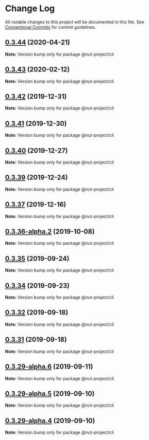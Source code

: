 # Change Log

All notable changes to this project will be documented in this file.
See [Conventional Commits](https://conventionalcommits.org) for commit guidelines.

## [0.3.44](https://github.com/nut-project/nut/tree/master/packages/cli/compare/@nut-project/cli@0.3.43...@nut-project/cli@0.3.44) (2020-04-21)

**Note:** Version bump only for package @nut-project/cli





## [0.3.43](https://github.com/nut-project/nut/tree/master/packages/cli/compare/@nut-project/cli@0.3.42...@nut-project/cli@0.3.43) (2020-02-12)

**Note:** Version bump only for package @nut-project/cli





## [0.3.42](https://github.com/nut-project/nut/tree/master/packages/cli/compare/@nut-project/cli@0.3.41...@nut-project/cli@0.3.42) (2019-12-31)

**Note:** Version bump only for package @nut-project/cli





## [0.3.41](https://github.com/nut-project/nut/tree/master/packages/cli/compare/@nut-project/cli@0.3.40...@nut-project/cli@0.3.41) (2019-12-30)

**Note:** Version bump only for package @nut-project/cli





## [0.3.40](https://github.com/nut-project/nut/tree/master/packages/cli/compare/@nut-project/cli@0.3.39...@nut-project/cli@0.3.40) (2019-12-27)

**Note:** Version bump only for package @nut-project/cli





## [0.3.39](https://github.com/nut-project/nut/tree/master/packages/cli/compare/@nut-project/cli@0.3.38...@nut-project/cli@0.3.39) (2019-12-24)

**Note:** Version bump only for package @nut-project/cli





## [0.3.37](https://github.com/nut-project/nut/tree/master/packages/cli/compare/@nut-project/cli@0.3.36...@nut-project/cli@0.3.37) (2019-12-16)

**Note:** Version bump only for package @nut-project/cli





## [0.3.36-alpha.2](https://github.com/nut-project/nut/tree/master/packages/cli/compare/@nut-project/cli@0.3.36-alpha.1...@nut-project/cli@0.3.36-alpha.2) (2019-10-08)

**Note:** Version bump only for package @nut-project/cli





## [0.3.35](https://github.com/nut-project/nut/tree/master/packages/cli/compare/@nut-project/cli@0.3.34...@nut-project/cli@0.3.35) (2019-09-24)

**Note:** Version bump only for package @nut-project/cli





## [0.3.34](https://github.com/nut-project/nut/tree/master/packages/cli/compare/@nut-project/cli@0.3.33...@nut-project/cli@0.3.34) (2019-09-23)

**Note:** Version bump only for package @nut-project/cli





## [0.3.32](https://github.com/nut-project/nut/tree/master/packages/cli/compare/@nut-project/cli@0.3.31...@nut-project/cli@0.3.32) (2019-09-18)

**Note:** Version bump only for package @nut-project/cli





## [0.3.31](https://github.com/nut-project/nut/tree/master/packages/cli/compare/@nut-project/cli@0.3.30...@nut-project/cli@0.3.31) (2019-09-18)

**Note:** Version bump only for package @nut-project/cli





## [0.3.29-alpha.6](https://github.com/nut-project/nut/tree/master/packages/cli/compare/@nut-project/cli@0.3.29-alpha.5...@nut-project/cli@0.3.29-alpha.6) (2019-09-11)

**Note:** Version bump only for package @nut-project/cli





## [0.3.29-alpha.5](https://github.com/nut-project/nut/tree/master/packages/cli/compare/@nut-project/cli@0.3.29-alpha.4...@nut-project/cli@0.3.29-alpha.5) (2019-09-10)

**Note:** Version bump only for package @nut-project/cli





## [0.3.29-alpha.4](https://github.com/nut-project/nut/tree/master/packages/cli/compare/@nut-project/cli@0.3.29-alpha.3...@nut-project/cli@0.3.29-alpha.4) (2019-09-10)

**Note:** Version bump only for package @nut-project/cli
